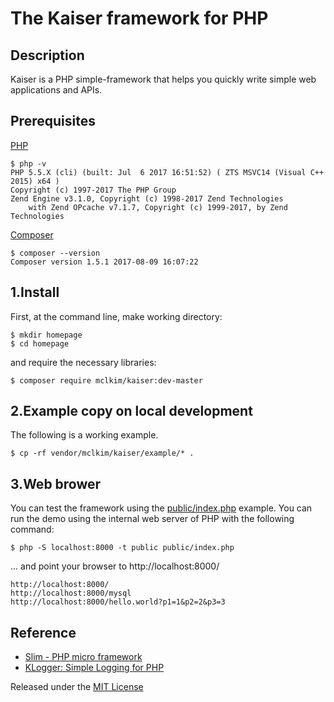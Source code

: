 # The Kaiser framework for PHP

## Description

Kaiser is a PHP simple-framework that helps you quickly write simple web applications and APIs.

## Prerequisites

[PHP](http://php.net/)
```
$ php -v
PHP 5.5.X (cli) (built: Jul  6 2017 16:51:52) ( ZTS MSVC14 (Visual C++ 2015) x64 )
Copyright (c) 1997-2017 The PHP Group
Zend Engine v3.1.0, Copyright (c) 1998-2017 Zend Technologies
    with Zend OPcache v7.1.7, Copyright (c) 1999-2017, by Zend Technologies
```
[Composer](https://getcomposer.org/)
```
$ composer --version
Composer version 1.5.1 2017-08-09 16:07:22
```

## 1.Install

First, at the command line, make working directory:
```
$ mkdir homepage
$ cd homepage
```
and require the necessary libraries:
```
$ composer require mclkim/kaiser:dev-master
```

## 2.Example copy on local development

The following is a working example. 
```
$ cp -rf vendor/mclkim/kaiser/example/* .
```

## 3.Web brower

You can test the framework using the [public/index.php](public/index.php)
example. You can run the demo using the internal web server of PHP with the
following command:
```
$ php -S localhost:8000 -t public public/index.php
```
... and point your browser to http://localhost:8000/ 

```
http://localhost:8000/
http://localhost:8000/mysql
http://localhost:8000/hello.world?p1=1&p2=2&p3=3
```
## Reference

 * [Slim - PHP micro framework](https://www.slimframework.com/)
 * [KLogger: Simple Logging for PHP](https://github.com/katzgrau/klogger)
 
Released under the [MIT License](LICENSE)

